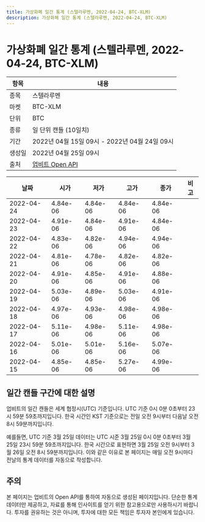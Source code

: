 ```yaml
---
title: 가상화폐 일간 통계 (스텔라루멘, 2022-04-24, BTC-XLM)
description: 가상화폐 일간 통계 (스텔라루멘, 2022-04-24, BTC-XLM)
---
```



가상화폐 일간 통계 (스텔라루멘, 2022-04-24, BTC-XLM)
===

|항목|내용|
|--|--|
|종목|스텔라루멘|
|마켓|BTC-XLM|
|단위|BTC|
|종류|일 단위 캔들 (10일치)|
|기간|2022년 04월 15일 09시 - 2022년 04월 24일 09시|
|생성일|2022년 04월 25일 09시|
|출처|[업비트 Open API](https://docs.upbit.com)|


|날짜|시가|저가|고가|종가|비고|
|--|--|--|--|--|--|
|2022-04-24|4.84e-06|4.84e-06|4.84e-06|4.84e-06|    |
|2022-04-23|4.91e-06|4.84e-06|4.91e-06|4.84e-06|    |
|2022-04-22|4.83e-06|4.82e-06|4.94e-06|4.94e-06|    |
|2022-04-21|4.81e-06|4.78e-06|4.82e-06|4.82e-06|    |
|2022-04-20|4.91e-06|4.85e-06|4.91e-06|4.88e-06|    |
|2022-04-19|5.03e-06|4.89e-06|5.03e-06|4.91e-06|    |
|2022-04-18|4.97e-06|4.93e-06|4.98e-06|4.98e-06|    |
|2022-04-17|5.11e-06|4.98e-06|5.11e-06|4.98e-06|    |
|2022-04-16|5.01e-06|5.01e-06|5.16e-06|5.07e-06|    |
|2022-04-15|4.85e-06|4.85e-06|5.27e-06|4.99e-06|    |


일간 캔들 구간에 대한 설명
---


업비트의 일간 캔들은 세계 협정시(UTC) 기준입니다. 
UTC 기준 0시 0분 0초부터 23시 59분 59초까지입니다. 
한국 시간인 KST 기준으로는 전일 오전 9시부터 다음날 오전 8시 59분까지입니다. 


예를들면, UTC 기준 3월 25일 데이터는 UTC 시준 3월 25일 0시 0분 0초부터 3월 25일 23시 59분 59초까지입니다. 
한국 시간으로 표현하면 3월 25일 오전 9시부터 3월 26일 오전 8시 59분까지입니다. 
이와 같은 이유로 본 페이지는 매일 오전 9시마다 전날의 통계 데이터를 자동으로 작성합니다. 


주의
---


본 페이지는 업비트의 Open API를 통하여 자동으로 생성된 페이지입니다. 
단순한 통계 데이터만 제공하고, 자료를 통해 인사이트를 얻기 위한 참고용으로만 사용하시기 바랍니다. 
투자를 권유하는 것은 아니며, 투자에 대한 모든 책임은 투자자 본인에게 있습니다. 
